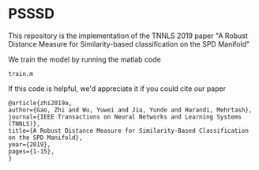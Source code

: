 # PSSSD
This repository is the implementation of the TNNLS 2019 paper "A Robust Distance Measure for Similarity-based classification on the SPD Manifold"

We train the model by running the matlab code
```
train.m
```

If this code is helpful, we'd appreciate it if you could cite our paper

```
@article{zhi2019a, 
author={Gao, Zhi and Wu, Yuwei and Jia, Yunde and Harandi, Mehrtash}, 
journal={IEEE Transactions on Neural Networks and Learning Systems (TNNLS)}, 
title={A Robust Distance Measure for Similarity-Based Classification on the SPD Manifold}, 
year={2019}, 
pages={1-15},
}
